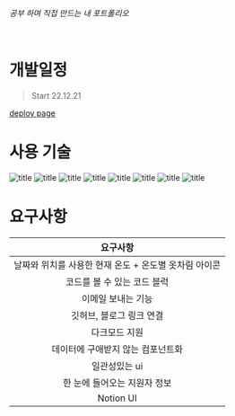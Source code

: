 _공부 하며 직접 만드는 내 포트폴리오_

<br/>

# 개발일정

> Start 22.12.21

[deploy page](https://silverzin.vercel.app/)

# 사용 기술

![title](https://img.shields.io/badge/-HTML5-E34F26?&logo=html5&logoColor=white)
![title](https://img.shields.io/badge/-SCSS-CC6699?&logo=Sass&logoColor=white)
![title](https://img.shields.io/badge/-Javascript-EDD63F?&logo=javascript&logoColor=white)
![title](https://img.shields.io/badge/-Next.js-000000?&logo=Next.js&logoColor=white)
![title](https://img.shields.io/badge/-React-61DAFB?&logo=React&logoColor=white)
![title](https://img.shields.io/badge/-React_Query-FF4154?&logo=ReactQuery&logoColor=white)
![title](https://img.shields.io/badge/-styled_components-DB7093?&logo=styled-components&logoColor=white)
![title](https://img.shields.io/badge/-TypeScript-3178C6?&logo=TypeScript&logoColor=white)

# 요구사항

|                       요구사항                        |
| :---------------------------------------------------: |
| 날짜와 위치를 사용한 현재 온도 + 온도별 옷차림 아이콘 |
|              코드를 볼 수 있는 코드 블럭              |
|                  이메일 보내는 기능                   |
|               깃허브, 블로그 링크 연결                |
|                     다크모드 지원                     |
|           데이터에 구애받지 않는 컴포넌트화           |
|                     일관성있는 ui                     |
|             한 눈에 들어오는 지원자 정보              |
|                       Notion UI                       |

<!-- This is a [Next.js](https://nextjs.org/) project bootstrapped with [`create-next-app`](https://github.com/vercel/next.js/tree/canary/packages/create-next-app).

## Getting Started

First, run the development server:

```bash
npm run dev
# or
yarn dev
```

Open [http://localhost:3000](http://localhost:3000) with your browser to see the result.

You can start editing the page by modifying `pages/index.tsx`. The page auto-updates as you edit the file.

[API routes](https://nextjs.org/docs/api-routes/introduction) can be accessed on [http://localhost:3000/api/hello](http://localhost:3000/api/hello). This endpoint can be edited in `pages/api/hello.ts`.

The `pages/api` directory is mapped to `/api/*`. Files in this directory are treated as [API routes](https://nextjs.org/docs/api-routes/introduction) instead of React pages.

## Learn More

To learn more about Next.js, take a look at the following resources:

- [Next.js Documentation](https://nextjs.org/docs) - learn about Next.js features and API.
- [Learn Next.js](https://nextjs.org/learn) - an interactive Next.js tutorial.

You can check out [the Next.js GitHub repository](https://github.com/vercel/next.js/) - your feedback and contributions are welcome!

## Deploy on Vercel

The easiest way to deploy your Next.js app is to use the [Vercel Platform](https://vercel.com/new?utm_medium=default-template&filter=next.js&utm_source=create-next-app&utm_campaign=create-next-app-readme) from the creators of Next.js.

Check out our [Next.js deployment documentation](https://nextjs.org/docs/deployment) for more details. -->
